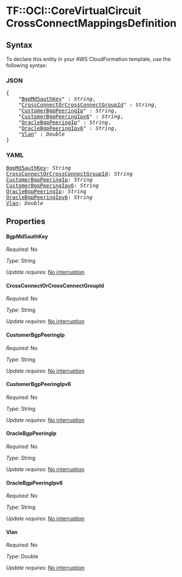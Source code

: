 # TF::OCI::CoreVirtualCircuit CrossConnectMappingsDefinition

## Syntax

To declare this entity in your AWS CloudFormation template, use the following syntax:

### JSON

<pre>
{
    "<a href="#bgpmd5authkey" title="BgpMd5authKey">BgpMd5authKey</a>" : <i>String</i>,
    "<a href="#crossconnectorcrossconnectgroupid" title="CrossConnectOrCrossConnectGroupId">CrossConnectOrCrossConnectGroupId</a>" : <i>String</i>,
    "<a href="#customerbgppeeringip" title="CustomerBgpPeeringIp">CustomerBgpPeeringIp</a>" : <i>String</i>,
    "<a href="#customerbgppeeringipv6" title="CustomerBgpPeeringIpv6">CustomerBgpPeeringIpv6</a>" : <i>String</i>,
    "<a href="#oraclebgppeeringip" title="OracleBgpPeeringIp">OracleBgpPeeringIp</a>" : <i>String</i>,
    "<a href="#oraclebgppeeringipv6" title="OracleBgpPeeringIpv6">OracleBgpPeeringIpv6</a>" : <i>String</i>,
    "<a href="#vlan" title="Vlan">Vlan</a>" : <i>Double</i>
}
</pre>

### YAML

<pre>
<a href="#bgpmd5authkey" title="BgpMd5authKey">BgpMd5authKey</a>: <i>String</i>
<a href="#crossconnectorcrossconnectgroupid" title="CrossConnectOrCrossConnectGroupId">CrossConnectOrCrossConnectGroupId</a>: <i>String</i>
<a href="#customerbgppeeringip" title="CustomerBgpPeeringIp">CustomerBgpPeeringIp</a>: <i>String</i>
<a href="#customerbgppeeringipv6" title="CustomerBgpPeeringIpv6">CustomerBgpPeeringIpv6</a>: <i>String</i>
<a href="#oraclebgppeeringip" title="OracleBgpPeeringIp">OracleBgpPeeringIp</a>: <i>String</i>
<a href="#oraclebgppeeringipv6" title="OracleBgpPeeringIpv6">OracleBgpPeeringIpv6</a>: <i>String</i>
<a href="#vlan" title="Vlan">Vlan</a>: <i>Double</i>
</pre>

## Properties

#### BgpMd5authKey

_Required_: No

_Type_: String

_Update requires_: [No interruption](https://docs.aws.amazon.com/AWSCloudFormation/latest/UserGuide/using-cfn-updating-stacks-update-behaviors.html#update-no-interrupt)

#### CrossConnectOrCrossConnectGroupId

_Required_: No

_Type_: String

_Update requires_: [No interruption](https://docs.aws.amazon.com/AWSCloudFormation/latest/UserGuide/using-cfn-updating-stacks-update-behaviors.html#update-no-interrupt)

#### CustomerBgpPeeringIp

_Required_: No

_Type_: String

_Update requires_: [No interruption](https://docs.aws.amazon.com/AWSCloudFormation/latest/UserGuide/using-cfn-updating-stacks-update-behaviors.html#update-no-interrupt)

#### CustomerBgpPeeringIpv6

_Required_: No

_Type_: String

_Update requires_: [No interruption](https://docs.aws.amazon.com/AWSCloudFormation/latest/UserGuide/using-cfn-updating-stacks-update-behaviors.html#update-no-interrupt)

#### OracleBgpPeeringIp

_Required_: No

_Type_: String

_Update requires_: [No interruption](https://docs.aws.amazon.com/AWSCloudFormation/latest/UserGuide/using-cfn-updating-stacks-update-behaviors.html#update-no-interrupt)

#### OracleBgpPeeringIpv6

_Required_: No

_Type_: String

_Update requires_: [No interruption](https://docs.aws.amazon.com/AWSCloudFormation/latest/UserGuide/using-cfn-updating-stacks-update-behaviors.html#update-no-interrupt)

#### Vlan

_Required_: No

_Type_: Double

_Update requires_: [No interruption](https://docs.aws.amazon.com/AWSCloudFormation/latest/UserGuide/using-cfn-updating-stacks-update-behaviors.html#update-no-interrupt)

